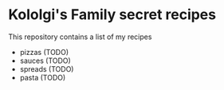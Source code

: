 # Kololgi's Family secret recipes

This repository contains a list of my recipes

- pizzas (TODO)
- sauces (TODO)
- spreads (TODO)
- pasta (TODO)